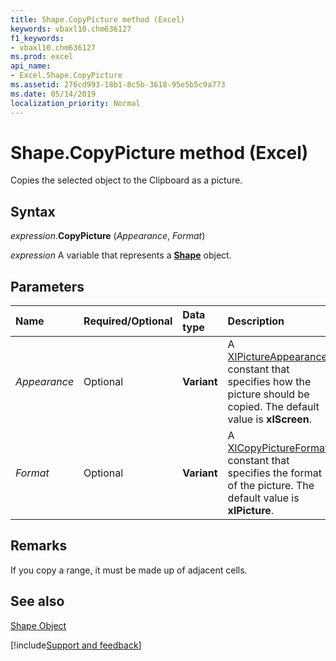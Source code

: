 ```yaml
---
title: Shape.CopyPicture method (Excel)
keywords: vbaxl10.chm636127
f1_keywords:
- vbaxl10.chm636127
ms.prod: excel
api_name:
- Excel.Shape.CopyPicture
ms.assetid: 276cd993-18b1-8c5b-3618-95e5b5c9a773
ms.date: 05/14/2019
localization_priority: Normal
---
```



# Shape.CopyPicture method (Excel)

Copies the selected object to the Clipboard as a picture.


## Syntax

_expression_.**CopyPicture** (_Appearance_, _Format_)

_expression_ A variable that represents a **[Shape](Excel.Shape.md)** object.


## Parameters



|Name|Required/Optional|Data type|Description|
|:-----|:-----|:-----|:-----|
| _Appearance_|Optional| **Variant**|A [XlPictureAppearance](Excel.XlPictureAppearance.md) constant that specifies how the picture should be copied. The default value is **xlScreen**.|
| _Format_|Optional| **Variant**|A [XlCopyPictureFormat](Excel.XlCopyPictureFormat.md) constant that specifies the format of the picture. The default value is **xlPicture**.|

## Remarks

If you copy a range, it must be made up of adjacent cells.


## See also


[Shape Object](Excel.Shape.md)

[!include[Support and feedback](~/includes/feedback-boilerplate.md)]